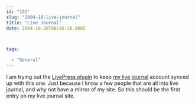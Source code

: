 ```yaml
---
id: "153"
slug: "2004-10-live-journal"
title: "Live Journal"
date: 2004-10-20T00:45:26.000Z



tags:

  - "General"
---
```

<div class="sqs-html-content">
  <p>I am trying out the <a href="http://jason.goldsmith.us/dev/projects/wordpress-plugins/live-press/">LivePress plugin</a> to keep <a href="http://www.livejournal.com/users/mclazarus/">my live journal</a> account synced up with this one.  Just because I know a few people that are all into live journal, and why not have a mirror of my site.
So this should be the first entry on my live journal site.</p>
</div>
